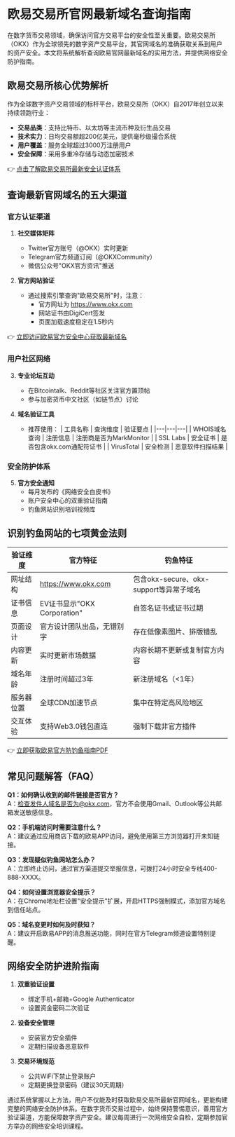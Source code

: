 # 欧易交易所官网最新域名查询指南

在数字货币交易领域，确保访问官方交易平台的安全性至关重要。欧易交易所（OKX）作为全球领先的数字资产交易平台，其官网域名的准确获取关系到用户的资产安全。本文将系统解析查询欧易官网最新域名的实用方法，并提供网络安全防护指南。

## 欧易交易所核心优势解析
作为全球数字资产交易领域的标杆平台，欧易交易所（OKX）自2017年创立以来持续领跑行业：
- **交易品类**：支持比特币、以太坊等主流币种及衍生品交易
- **技术实力**：日均交易额超200亿美元，提供毫秒级撮合系统
- **用户覆盖**：服务全球超过3000万注册用户
- **安全保障**：采用多重冷存储与动态加密技术

👉 [点击了解欧易交易所最新安全认证体系](https://bit.ly/okx_welcome)

## 查询最新官网域名的五大渠道

### 官方认证渠道
1. **社交媒体矩阵**
   - Twitter官方账号（@OKX）实时更新
   - Telegram官方频道订阅（@OKXCommunity）
   - 微信公众号"OKX官方资讯"推送

2. **官方网站验证**
   - 通过搜索引擎查询"欧易交易所"时，注意：
     - 官方网址为 https://www.okx.com
     - 网站证书由DigiCert签发
     - 页面加载速度稳定在1.5秒内

👉 [立即访问欧易官方安全中心获取最新域名](https://bit.ly/okx_welcome)

### 用户社区网络
3. **专业论坛互动**
   - 在Bitcointalk、Reddit等社区关注官方置顶帖
   - 参与加密货币中文社区（如链节点）讨论

4. **域名验证工具**
   - 推荐使用：
     | 工具名称 | 查询维度 | 验证要点 |
     |---|---|---|
     | WHOIS域名查询 | 注册信息 | 注册商是否为MarkMonitor |
     | SSL Labs | 安全证书 | 是否包含okx.com通配符证书 |
     | VirusTotal | 安全检测 | 恶意软件扫描结果 |

### 安全防护体系
5. **官方安全通知**
   - 每月发布的《网络安全白皮书》
   - 账户安全中心的双重验证指南
   - 钓鱼网站识别培训视频库

## 识别钓鱼网站的七项黄金法则

| 验证维度 | 官方特征 | 钓鱼特征 |
|---|---|---|
| 网址结构 | https://www.okx.com | 包含okx-secure、okx-support等异常子域名 |
| 证书信息 | EV证书显示"OKX Corporation" | 自签名证书或证书过期 |
| 页面设计 | 官方设计团队出品，无错别字 | 存在低像素图片、排版错乱 |
| 内容更新 | 实时更新市场数据 | 内容长期不更新或复制官方内容 |
| 域名年龄 | 注册时间超过3年 | 新注册域名（<1年） |
| 服务器位置 | 全球CDN加速节点 | 集中在特定高风险地区 |
| 交互体验 | 支持Web3.0钱包直连 | 强制下载非官方插件 |

👉 [立即获取欧易官方防钓鱼指南PDF](https://bit.ly/okx_welcome)

## 常见问题解答（FAQ）

**Q1：如何确认收到的邮件链接是否官方？**  
A：检查发件人域名是否为@okx.com，官方不会使用Gmail、Outlook等公共邮箱发送敏感信息。

**Q2：手机端访问时需要注意什么？**  
A：建议通过应用商店下载的欧易APP访问，避免使用第三方浏览器打开未知链接。

**Q3：发现疑似钓鱼网站怎么办？**  
A：立即终止访问，通过官方渠道提交举报信息，可拨打24小时安全专线400-888-XXXX。

**Q4：如何设置浏览器安全提示？**  
A：在Chrome地址栏设置"安全提示"扩展，开启HTTPS强制模式，添加官方域名到信任站点。

**Q5：域名变更时如何及时获知？**  
A：建议开启欧易APP的消息推送功能，同时在官方Telegram频道设置特别提醒。

## 网络安全防护进阶指南

1. **双重验证设置**
   - 绑定手机+邮箱+Google Authenticator
   - 设置资金密码二次验证

2. **设备安全管理**
   - 安装官方安全插件
   - 定期扫描设备恶意软件

3. **交易环境规范**
   - 公共WiFi下禁止登录账户
   - 定期更换登录密码（建议30天周期）

通过系统掌握以上方法，用户不仅能及时获取欧易交易所最新官网域名，更能构建完整的网络安全防护体系。在数字货币交易过程中，始终保持警惕意识，善用官方验证渠道，方能保障数字资产安全。建议每周进行一次网络安全自检，定期参加官方举办的网络安全培训课程。